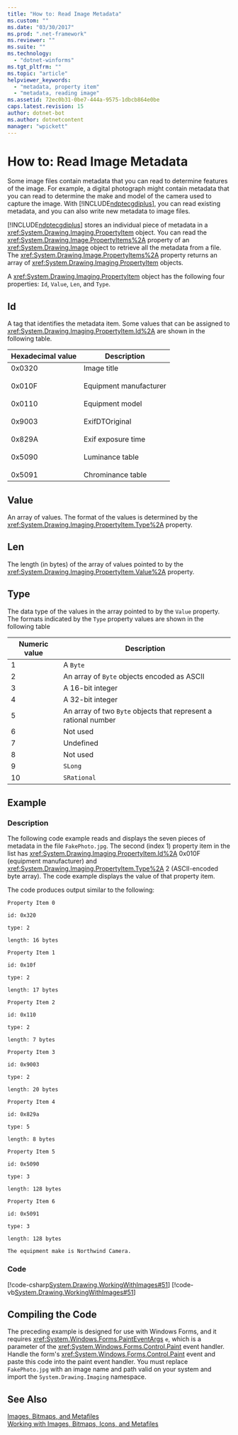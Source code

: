 ```yaml
---
title: "How to: Read Image Metadata"
ms.custom: ""
ms.date: "03/30/2017"
ms.prod: ".net-framework"
ms.reviewer: ""
ms.suite: ""
ms.technology: 
  - "dotnet-winforms"
ms.tgt_pltfrm: ""
ms.topic: "article"
helpviewer_keywords: 
  - "metadata, property item"
  - "metadata, reading image"
ms.assetid: 72ec0b31-0be7-444a-9575-1dbcb864e0be
caps.latest.revision: 15
author: dotnet-bot
ms.author: dotnetcontent
manager: "wpickett"
---
```

# How to: Read Image Metadata
Some image files contain metadata that you can read to determine features of the image. For example, a digital photograph might contain metadata that you can read to determine the make and model of the camera used to capture the image. With [!INCLUDE[ndptecgdiplus](../../../../includes/ndptecgdiplus-md.md)], you can read existing metadata, and you can also write new metadata to image files.  
  
 [!INCLUDE[ndptecgdiplus](../../../../includes/ndptecgdiplus-md.md)] stores an individual piece of metadata in a <xref:System.Drawing.Imaging.PropertyItem> object. You can read the <xref:System.Drawing.Image.PropertyItems%2A> property of an <xref:System.Drawing.Image> object to retrieve all the metadata from a file. The <xref:System.Drawing.Image.PropertyItems%2A> property returns an array of <xref:System.Drawing.Imaging.PropertyItem> objects.  
  
 A <xref:System.Drawing.Imaging.PropertyItem> object has the following four properties: `Id`, `Value`, `Len`, and `Type`.  
  
## Id  
 A tag that identifies the metadata item. Some values that can be assigned to <xref:System.Drawing.Imaging.PropertyItem.Id%2A> are shown in the following table.  
  
|Hexadecimal value|Description|  
|-----------------------|-----------------|  
|0x0320<br /><br /> 0x010F<br /><br /> 0x0110<br /><br /> 0x9003<br /><br /> 0x829A<br /><br /> 0x5090<br /><br /> 0x5091|Image title<br /><br /> Equipment manufacturer<br /><br /> Equipment model<br /><br /> ExifDTOriginal<br /><br /> Exif exposure time<br /><br /> Luminance table<br /><br /> Chrominance table|  
  
## Value  
 An array of values. The format of the values is determined by the <xref:System.Drawing.Imaging.PropertyItem.Type%2A> property.  
  
## Len  
 The length (in bytes) of the array of values pointed to by the <xref:System.Drawing.Imaging.PropertyItem.Value%2A> property.  
  
## Type  
 The data type of the values in the array pointed to by the `Value` property. The formats indicated by the `Type` property values are shown in the following table  
  
|Numeric value|Description|  
|-------------------|-----------------|  
|1|A `Byte`|  
|2|An array of `Byte` objects encoded as ASCII|  
|3|A 16-bit integer|  
|4|A 32-bit integer|  
|5|An array of two `Byte` objects that represent a rational number|  
|6|Not used|  
|7|Undefined|  
|8|Not used|  
|9|`SLong`|  
|10|`SRational`|  
  
## Example  
  
### Description  
 The following code example reads and displays the seven pieces of metadata in the file `FakePhoto.jpg`. The second (index 1) property item in the list has <xref:System.Drawing.Imaging.PropertyItem.Id%2A> 0x010F (equipment manufacturer) and <xref:System.Drawing.Imaging.PropertyItem.Type%2A> 2 (ASCII-encoded byte array). The code example displays the value of that property item.  
  
 The code produces output similar to the following:  
  
 `Property Item 0`  
  
 `id: 0x320`  
  
 `type: 2`  
  
 `length: 16 bytes`  
  
 `Property Item 1`  
  
 `id: 0x10f`  
  
 `type: 2`  
  
 `length: 17 bytes`  
  
 `Property Item 2`  
  
 `id: 0x110`  
  
 `type: 2`  
  
 `length: 7 bytes`  
  
 `Property Item 3`  
  
 `id: 0x9003`  
  
 `type: 2`  
  
 `length: 20 bytes`  
  
 `Property Item 4`  
  
 `id: 0x829a`  
  
 `type: 5`  
  
 `length: 8 bytes`  
  
 `Property Item 5`  
  
 `id: 0x5090`  
  
 `type: 3`  
  
 `length: 128 bytes`  
  
 `Property Item 6`  
  
 `id: 0x5091`  
  
 `type: 3`  
  
 `length: 128 bytes`  
  
 `The equipment make is Northwind Camera.`  
  
### Code  
 [!code-csharp[System.Drawing.WorkingWithImages#51](../../../../samples/snippets/csharp/VS_Snippets_Winforms/System.Drawing.WorkingWithImages/CS/Class1.cs#51)]
 [!code-vb[System.Drawing.WorkingWithImages#51](../../../../samples/snippets/visualbasic/VS_Snippets_Winforms/System.Drawing.WorkingWithImages/VB/Class1.vb#51)]  
  
## Compiling the Code  
 The preceding example is designed for use with Windows Forms, and it requires <xref:System.Windows.Forms.PaintEventArgs> `e`, which is a parameter of the <xref:System.Windows.Forms.Control.Paint> event handler. Handle the form's <xref:System.Windows.Forms.Control.Paint> event and paste this code into the paint event handler. You must replace `FakePhoto.jpg` with an image name and path valid on your system and import the `System.Drawing.Imaging` namespace.  
  
## See Also  
 [Images, Bitmaps, and Metafiles](../../../../docs/framework/winforms/advanced/images-bitmaps-and-metafiles.md)   
 [Working with Images, Bitmaps, Icons, and Metafiles](../../../../docs/framework/winforms/advanced/working-with-images-bitmaps-icons-and-metafiles.md)
